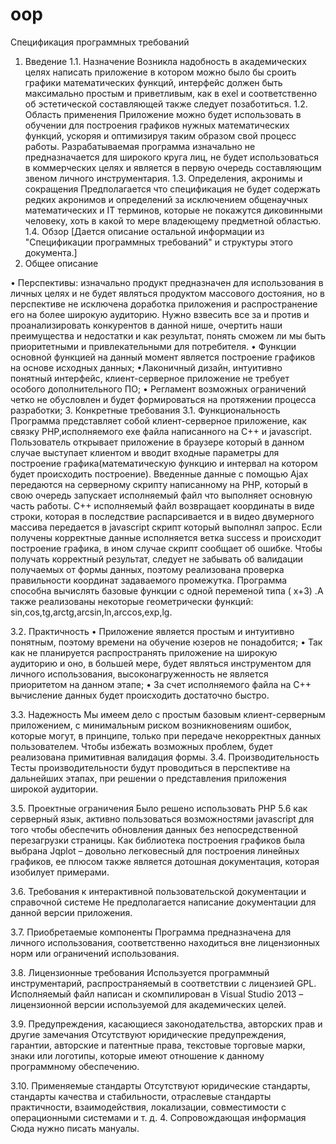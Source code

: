 # oop
Спецификация программных требований 
1.	Введение
1.1.	Назначение
Возникла надобность в академических целях написать приложение в котором можно было бы сроить графики математических функций, интерфейс должен быть максимально простым и приветливым, как в exel и соответственно об эстетической составляющей также следует позаботиться.
1.2.	Область применения
Приложение можно будет использовать в обучении для построения графиков нужных математических функций, ускоряя и оптимизируя таким образом свой процесс работы. Разрабатываемая программа изначально не предназначается для широкого круга лиц, не будет использоваться в коммерческих целях и является в первую очередь составляющим звеном личного инструментария.
1.3.	Определения, акронимы и сокращения
Предполагается что спецификация не будет содержать редких акронимов и определений за исключением общенаучных математических и IT терминов, которые не покажутся диковинными человеку, хоть в какой то мере владеющему предметной областью. 
1.4.	Обзор
[Дается описание остальной информации из "Спецификации программных требований" и структуры этого документа.]
2.	Общее описание

• Перспективы: изначально продукт предназначен для использования в личных целях и не будет являться продуктом массового достояния, но в перспективе не исключена доработка приложения и распространение его на более широкую аудиторию. Нужно взвесить все за и против и проанализировать конкурентов в данной нише, очертить наши преимущества и недостатки и как результат, понять сможем ли мы быть приоритетными и привлекательными для потребителя. 
• Функции основной функцией на данный момент является построение графиков на основе исходных данных;
•Лаконичный дизайн, интуитивно понятный интерфейс, клиент-серверное приложение не требует особого дополнительного ПО;
• Регламент возможных ограничений четко не обусловлен и будет формироваться на протяжении процесса разработки;
3.	Конкретные требования 
3.1.	Функциональность 
Программа представляет собой клиент-серверное приложение, как связку PHP,исполняемого exe файла написанного на С++  и javascript. 
Пользователь открывает приложение в браузере который в данном случае выступает клиентом и вводит входные параметры для построение графика(математическую функцию и интервал на котором будет происходить построение). Введенные данные с помощью Ajax передаются на серверному скрипту написанному на PHP, который в свою очередь запускает исполняемый файл что выполняет основную часть работы. С++ исполняемый файл возвращает координаты в виде строки, которая в последствие распарсивается и в видео двумерного массива передается  в javascript скрипт который выполнял запрос. Если получены корректные данные исполняется ветка success и происходит построение графика, в ином случае скрипт сообщает об ошибке. 
Чтобы получать корректный результат, следует не забывать об валидации получаемых от формы данных, поэтому реализована проверка правильности координат задаваемого промежутка.
Программа способна вычислять базовые функции с одной переменой типа ( x+3) .А также реализованы некоторые геометрически функций: sin,cos,tg,arctg,arcsin,ln,arccos,exp,lg.
 
3.2.	Практичность 
• Приложение является простым и интуитивно понятным, поэтому времени на обучение юзеров не понадобится;
• Так как не планируется распространять приложение на широкую аудиторию и оно, в большей мере, будет являться инструментом для личного использования, высоконагруженность не является приоритетом на данном этапе;
• За счет исполняемого файла на С++  вычисление данных будет происходить достаточно быстро.

3.3.	Надежность
Мы имеем дело с простым базовым клиент-серверным приложением, с минимальным риском возникновениям ошибок, которые могут, в принципе, только при передаче некорректных данных пользователем. Чтобы избежать возможных проблем, будет реализована примитивная валидация формы.
3.4.	Производительность
Тесты производительности будут проводиться в перспективе на дальнейших этапах, при решении о представления приложения широкой аудитории.

3.5.	Проектные ограничения
Было решено использовать PHP 5.6 как серверный язык, активно пользоваться возможностями javascript для того чтобы обеспечить обновления данных без непосредственной перезагрузки страницы. Как библиотека построения графиков была выбрана Jqplot – довольно легковесный для построения линейных графиков, ее плюсом также является дотошная документация, которая изобилует примерами. 

3.6.	Требования к интерактивной пользовательской документации и справочной системе
Не предполагается написание документации для данной версии приложения.

3.7.	Приобретаемые компоненты
Программа предназначена для личного использования, соответственно находиться вне лицензионных норм или ограничений использования.

3.8.	Лицензионные требования
Используется программный инструментарий, распространяемый в соответствии с лицензией GPL. Исполняемый файл написан и скомпилирован в Visual Studio 2013 – лицензионной версии используемой для академических целей.

3.9.	Предупреждения, касающиеся законодательства, авторских прав и другие замечания
Отсутствуют юридические предупреждения, гарантии, авторские и патентные права, текстовые торговые марки, знаки или логотипы, которые имеют отношение к данному программному обеспечению.

3.10.	Применяемые стандарты
Отсутствуют юридические стандарты, стандарты качества и стабильности, отраслевые стандарты практичности, взаимодействия, локализации, совместимости с операционными системами и т. д.
4.	Сопровождающая информация
Сюда нужно писать мануалы.

